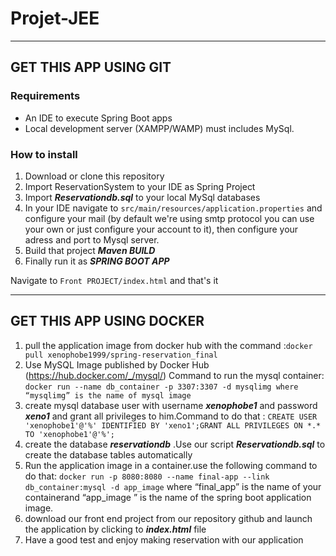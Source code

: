 # Projet-JEE


---

## GET THIS APP USING GIT

### Requirements

+ An IDE to execute Spring Boot apps
+ Local development server (XAMPP/WAMP) must includes MySql.

### How to install

1. Download or clone this repository
2. Import ReservationSystem to your IDE as Spring Project
3. Import ***Reservationdb.sql***  to your local MySql databases
4. In your IDE navigate to ```src/main/resources/application.properties``` and configure your mail (by default we're using smtp protocol you can use your own or just configure your account to it), then configure your adress and port to Mysql server. 
5. Build that project ***Maven BUILD***
6. Finally run it as ***SPRING BOOT APP***

Navigate to ```Front PROJECT/index.html``` and that's it 

---

## GET THIS APP USING DOCKER

1. pull the application image from docker hub with the command :``` docker pull xenophobe1999/spring-reservation_final  ```
2. Use MySQL Image published by Docker Hub (https://hub.docker.com/_/mysql/) Command to run the mysql container:
```docker run --name db_container -p 3307:3307 -d mysqlimg where “mysqlimg” is the name of mysql image```
3. create mysql database user with username ***xenophobe1*** and password ***xeno1*** and grant all privileges to him.Command to do that :
```CREATE USER 'xenophobe1'@'%' IDENTIFIED BY 'xeno1';GRANT ALL PRIVILEGES ON *.* TO 'xenophobe1'@'%'; ```
4. create the database ***reservationdb*** .Use our script ***Reservationdb.sql*** to create the database tables automatically 
5. Run the application image in a container.use the following command to do that:
```docker run -p 8080:8080 --name final-app --link db_container:mysql -d app_image```
where “final_app” is the name of your  containerand “app_image ” is the name of the spring boot application image.
6. download our front end project from our repository github and launch the application by clicking to ***index.html*** file 
7. Have a good test and enjoy making reservation with our application

